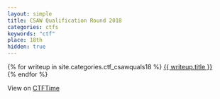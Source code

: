 ```yaml
---
layout: simple
title: CSAW Qualification Round 2018
categories: ctfs
keywords: "ctf"
place: 18th
hidden: true
---
```


<div class="writeups">
    {% for writeup in site.categories.ctf_csawquals18 %}
    <a href="{{ writeup.url }}" title="{{ writeup.description }}">
        {{ writeup.title }} <br>
    </a>
    {% endfor %}
</div>

View on [CTFTime](https://ctftime.org/event/633)
